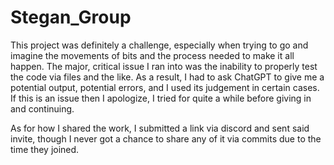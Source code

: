 # Stegan_Group

This project was definitely a challenge, especially when trying to go and imagine the movements of bits and the process needed to make it all happen. The major, critical issue I ran into was the inability to properly test the code via files and the like.
As a result, I had to ask ChatGPT to give me a potential output, potential errors, and I used its judgement in certain cases. If this is an issue then I apologize, I tried for quite a while before giving in and continuing.

As for how I shared the work, I submitted a link via discord and sent said invite, though I never got a chance to share any of it via commits due to the time they joined.
